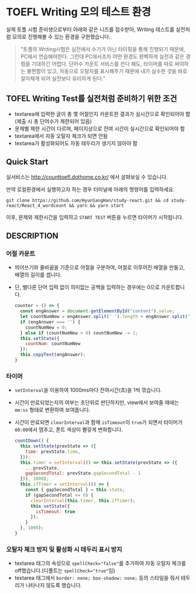 # TOEFL Writing 모의 테스트 환경
실제 토플 시험 준비생으로부터 아래와 같은 니즈를 접수받아, Writing 테스트를 실전처럼 모의로 진행해볼 수 있는 환경을 구현했습니다.
> "토플의 Writing시험은 실전에서 수기가 아닌 타이핑을 통해 진행되기 때문에, PC에서 연습해야한다. 그런데 PC에서조차 어떤 환경도 완벽하게 실전과 같은 경험을 기대하긴 어렵다. 단어수 카운트 서비스를 쓴다 해도, 타이머를 따로 써야하는 불편함이 있고, 자동으로 오탈자를 표시해주기 때문에 내가 실수한 것을 바로 알아채게 되어 실전보다 유리하게 된다."

## TOFEL Writing Test를 실전처럼 준비하기 위한 조건
- textarea에 입력한 글이 총 몇 어절인지 카운트한 결과가 실시간으로 확인되어야 함(제출 시 총 단어수가 제한되어 있음)
- 문제별 제한 시간이 다르며, 페이지상으로 잔여 시간이 실시간으로 확인되어야 함
- textarea에서 자동 오탈자 체크가 되면 안됨
- textarea가 활성화되어도 자동 테두리가 생기지 않아야 함

## Quick Start
실서비스는 http://counttoefl.dothome.co.kr/ 에서 살펴보실 수 있습니다.  

만약 로컬환경에서 실행하고자 하는 경우 터미널에 아래의 명령어를 입력하세요.

```
git clone https://github.com/HyunSangHan/study-react.git && cd study-react/React_4_wordcount && yarn && yarn start
```

이후, 문제와 제한시간을 입력하고 `START TEST` 버튼을 누르면 타이머가 시작됩니다.

## DESCRIPTION

### 어절 카운트

- 띄어쓰기와 줄바꿈을 기준으로 어절을 구분하여, 어절로 이루어진 배열을 만들고, 배열의 길이를 셉니다.

- 단, 별다른 단어 입력 없이 의미없는 공백을 입력하는 경우에는 0으로 카운트합니다.

  ```js
  counter = () => {
    const engAnswer = document.getElementById("content").value;
    let countNumNew = engAnswer.split(' ').length + engAnswer.split('\n').length;
    if (engAnswer === '') {
      countNumNew = 0;
    } else if (countNumNew > 0) countNumNew -= 1;
    this.setState({
      countNum: countNumNew
    });
    this.copyText(engAnswer);
  }
  ```

### 타이머
- `setInterval`을 이용하여 1000ms마다 잔여시간(초)을 1씩 깎습니다.
- 시간이 만료되었는지의 여부는 초단위로 판단하지만, view에서 보여줄 때에는 `mm:ss` 형태로 변환하여 보여줍니다.
- 시간이 만료되면 `clearInterval`과 함께 `isTimeout`이 `true`가 되면서 타이머가 `00:00`에서 멈추고, 폰트 색상이 빨갛게 변화합니다.

  ```js
  countDown() {
    this.setState(prevState => ({
      time: prevState.time,
    }));
    this.timer = setInterval(() => this.setState(prevState => ({
      ...prevState,
      gapSecondTotal: prevState.gapSecondTotal - 1
    })), 1000);
    this.ifTimer = setInterval(() => {
      const { gapSecondTotal } = this.state;
      if (gapSecondTotal <= 0) {
        clearInterval(this.timer, this.ifTimer);
        this.setState({
          isTimeout: true
        });
      }
    }, 1000);
  ​}
  ```

### 오탈자 체크 방지 및 활성화 시 테두리 표시 방지
- textarea 태그의 속성으로 `spellCheck="false"`를 추가하여 자동 오탈자 체크를 off했습니다.(디폴트는 `spellCheck="true"`임)
- textarea 태그에서 `border: none; box-shadow: none;` 등의 스타일을 줘서 테두리가 나타나지 않도록 했습니다.